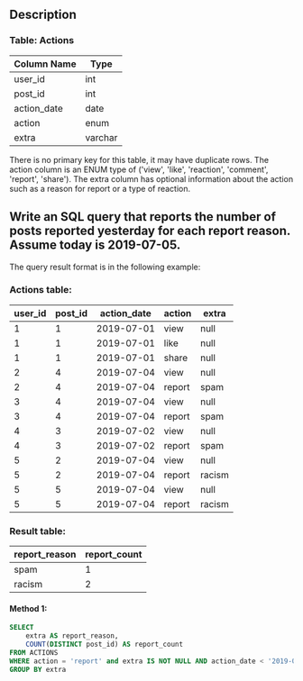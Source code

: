 ## Description

### Table: Actions

| Column Name | Type    |
| ----------- | ------- |
| user_id     | int     |
| post_id     | int     |
| action_date | date    |
| action      | enum    |
| extra       | varchar |

There is no primary key for this table, it may have duplicate rows.
The action column is an ENUM type of ('view', 'like', 'reaction', 'comment', 'report', 'share').
The extra column has optional information about the action such as a reason for report or a type of reaction.

## Write an SQL query that reports the number of posts reported yesterday for each report reason. Assume today is 2019-07-05.

The query result format is in the following example:

### Actions table:

| user_id | post_id | action_date | action | extra  |
| ------- | ------- | ----------- | ------ | ------ |
| 1       | 1       | 2019-07-01  | view   | null   |
| 1       | 1       | 2019-07-01  | like   | null   |
| 1       | 1       | 2019-07-01  | share  | null   |
| 2       | 4       | 2019-07-04  | view   | null   |
| 2       | 4       | 2019-07-04  | report | spam   |
| 3       | 4       | 2019-07-04  | view   | null   |
| 3       | 4       | 2019-07-04  | report | spam   |
| 4       | 3       | 2019-07-02  | view   | null   |
| 4       | 3       | 2019-07-02  | report | spam   |
| 5       | 2       | 2019-07-04  | view   | null   |
| 5       | 2       | 2019-07-04  | report | racism |
| 5       | 5       | 2019-07-04  | view   | null   |
| 5       | 5       | 2019-07-04  | report | racism |

### Result table:

| report_reason | report_count |
| ------------- | ------------ |
| spam          | 1            |
| racism        | 2            |

#### Method 1:

```sql
SELECT
    extra AS report_reason,
    COUNT(DISTINCT post_id) AS report_count
FROM ACTIONS
WHERE action = 'report' and extra IS NOT NULL AND action_date < '2019-07-05'
GROUP BY extra
```
